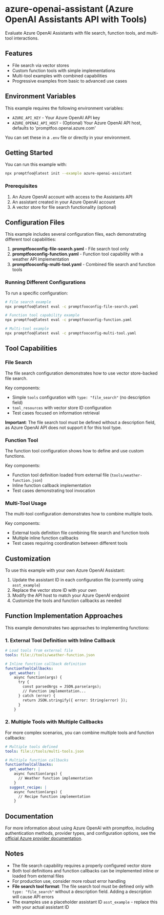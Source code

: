 # azure-openai-assistant (Azure OpenAI Assistants API with Tools)

Evaluate Azure OpenAI Assistants with file search, function tools, and multi-tool interactions.

## Features

- File search via vector stores
- Custom function tools with simple implementations
- Multi-tool examples with combined capabilities
- Progressive examples from basic to advanced use cases

## Environment Variables

This example requires the following environment variables:

- `AZURE_API_KEY` - Your Azure OpenAI API key
- `AZURE_OPENAI_API_HOST` - (Optional) Your Azure OpenAI API host, defaults to 'promptfoo.openai.azure.com'

You can set these in a `.env` file or directly in your environment.

## Getting Started

You can run this example with:

```bash
npx promptfoo@latest init --example azure-openai-assistant
```

### Prerequisites

1. An Azure OpenAI account with access to the Assistants API
2. An assistant created in your Azure OpenAI account
3. A vector store for file search functionality (optional)

## Configuration Files

This example includes several configuration files, each demonstrating different tool capabilities:

1. **promptfooconfig-file-search.yaml** - File search tool only
2. **promptfooconfig-function.yaml** - Function tool capability with a weather API implementation
3. **promptfooconfig-multi-tool.yaml** - Combined file search and function tools

### Running Different Configurations

To run a specific configuration:

```bash
# File search example
npx promptfoo@latest eval -c promptfooconfig-file-search.yaml

# Function tool capability example
npx promptfoo@latest eval -c promptfooconfig-function.yaml

# Multi-tool example
npx promptfoo@latest eval -c promptfooconfig-multi-tool.yaml
```

## Tool Capabilities

### File Search

The file search configuration demonstrates how to use vector store-backed file search.

Key components:

- Simple `tools` configuration with `type: "file_search"` (no description field)
- `tool_resources` with vector store ID configuration
- Test cases focused on information retrieval

**Important**: The file search tool must be defined without a description field, as Azure OpenAI API does not support it for this tool type.

### Function Tool

The function tool configuration shows how to define and use custom functions.

Key components:

- Function tool definition loaded from external file (`tools/weather-function.json`)
- Inline function callback implementation
- Test cases demonstrating tool invocation

### Multi-Tool Usage

The multi-tool configuration demonstrates how to combine multiple tools.

Key components:

- External tools definition file combining file search and function tools
- Multiple inline function callbacks
- Test cases requiring coordination between different tools

## Customization

To use this example with your own Azure OpenAI Assistant:

1. Update the assistant ID in each configuration file (currently using `asst_example`)
2. Replace the vector store ID with your own
3. Modify the API host to match your Azure OpenAI endpoint
4. Customize the tools and function callbacks as needed

## Function Implementation Approaches

This example demonstrates two approaches to implementing functions:

### 1. External Tool Definition with Inline Callback

```yaml
# Load tools from external file
tools: file://tools/weather-function.json

# Inline function callback definition
functionToolCallbacks:
  get_weather: |
    async function(args) {
      try {
        const parsedArgs = JSON.parse(args);
        // Function implementation...
      } catch (error) {
        return JSON.stringify({ error: String(error) });
      }
    }
```

### 2. Multiple Tools with Multiple Callbacks

For more complex scenarios, you can combine multiple tools and function callbacks:

```yaml
# Multiple tools defined
tools: file://tools/multi-tools.json

# Multiple function callbacks
functionToolCallbacks:
  get_weather: |
    async function(args) {
      // Weather function implementation
    }
  suggest_recipe: |
    async function(args) {
      // Recipe function implementation
    }
```

## Documentation

For more information about using Azure OpenAI with promptfoo, including authentication methods, provider types, and configuration options, see the [official Azure provider documentation](https://www.promptfoo.dev/docs/providers/azure/).

## Notes

- The file search capability requires a properly configured vector store
- Both tool definitions and function callbacks can be implemented inline or loaded from external files
- For production use, consider more robust error handling
- **File search tool format**: The file search tool must be defined only with `type: "file_search"` without a description field. Adding a description will cause API errors
- The examples use a placeholder assistant ID `asst_example` - replace this with your actual assistant ID
